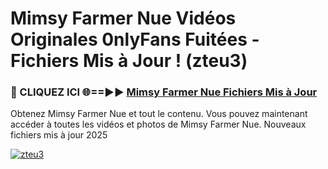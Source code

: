 # Mimsy Farmer Nue Vidéos Originales 0nlyFans Fuitées - Fichiers Mis à Jour ! (zteu3)

<h3>🔴 CLIQUEZ ICI 🌐==►► <a href="https://tinyurl.com/2pmr4ezf" rel="nofollow">Mimsy Farmer Nue Fichiers Mis à Jour</a></h3>

Obtenez Mimsy Farmer Nue et tout le contenu. Vous pouvez maintenant accéder à toutes les vidéos et photos de Mimsy Farmer Nue. Nouveaux fichiers mis à jour 2025

[![zteu3](https://i.imgur.com/6SNvagu.gif)](https://tinyurl.com/2pmr4ezf)
